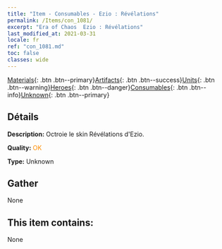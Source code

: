 ```yaml
---
title: "Item - Consumables - Ezio : Révélations"
permalink: /Items/con_1081/
excerpt: "Era of Chaos  Ezio : Révélations"
last_modified_at: 2021-03-31
locale: fr
ref: "con_1081.md"
toc: false
classes: wide
---
```

 [Materials](/fr/Items/){: .btn .btn--primary}[Artifacts](/fr/Items/Artifacts/){: .btn .btn--success}[Units](/fr/Items/Units/){: .btn .btn--warning}[Heroes](/fr/Items/Heroes/){: .btn .btn--danger}[Consumables](/fr/Items/Consumables/){: .btn .btn--info}[Unknown](/fr/Items/Unknown/){: .btn .btn--primary}

## Détails
 **Description:** Octroie le skin Révélations d'Ezio.

 **Quality:** <span style="color: #FF8C00">OK</span>

 **Type:** Unknown

## Gather

  None

## This item contains:

  None

